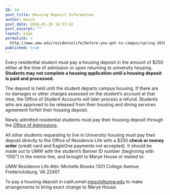 ```yaml
---
ID: 54
post_title: Housing Deposit Information
author: mesch
post_date: 2016-01-28 16:53:42
post_excerpt: ""
layout: page
permalink: >
  http://www.umw.edu/residencelife/before-you-get-to-campus/spring-2016-housing-information/housing-deposit/
published: true
---
```

Every residential student must pay a housing deposit in the amount of $250 either at the time of admission or upon returning to university housing. <strong>Students may not complete a housing application until a housing deposit is paid and processed.</strong>

The deposit is held until the student departs campus housing. If there are no damages or other charges assessed on the student’s account at that time, the Office of Student Accounts will later process a refund. Students who are approved to be released from their housing and dining services agreement forfeit their housing deposit.

Newly admitted residential students must pay their housing deposit through the <a href="http://www.umw.edu/admissions/">Office of Admissions</a>.

All other students requesting to live in University housing must pay their deposit directly to the Office of Residence Life with a $250 <strong>check or money order</strong> (credit card and EagleOne payments not accepted). It should be made out to UMW with the student’s Banner ID number (beginning with “000”) in the memo line, and brought to Marye House or mailed to:

UMW Residence Life
Attn: Michelle Brooks
1301 College Avenue
Fredericksburg, VA 22401

To pay a housing deposit in cash,email <a href="mailto:mesch@umw.edu">mesch@umw.edu</a> to make arrangements to bring exact change to Marye House.